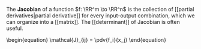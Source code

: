 The **Jacobian** of a function $f: \RR^m \to \RR^n$ is the collection of [[partial derivatives|partial derivative]] for every input-output combination, which we can organize into a [[matrix]]. The [[determinant]] of Jacobian is often useful.

\begin{equation}
\mathcal{J}_{ij} = \pdv{f_i}{x_j}
\end{equation}
